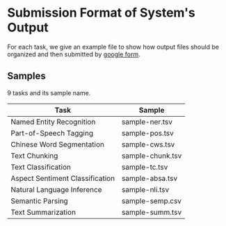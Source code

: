 # Submission Format of System's Output

For each task, we give an example file to show how output files should be organized and then submitted by [google form](https://docs.google.com/forms/u/1/d/e/1FAIpQLSdb_3PPRTXXjkl9MWUeVLc8Igw0eI-EtOrU93i6B61X9FRJKg/viewform).



## Samples 

9 tasks and its sample name.

| Task             				  | Sample           | 
|---------------------------------|------------------|
| Named Entity Recognition   	  | sample-ner.tsv   | 
| Part-of-Speech Tagging          | sample-pos.tsv   | 
| Chinese Word Segmentation 	  | sample-cws.tsv   | 
| Text Chunking 				  | sample-chunk.tsv | 
| Text Classification       	  | sample-tc.tsv    | 
| Aspect Sentiment Classification | sample-absa.tsv  | 
| Natural Language Inference      | sample-nli.tsv   | 
| Semantic Parsing                | sample-semp.csv  | 
| Text Summarization              | sample-summ.tsv  | 
